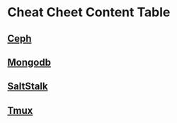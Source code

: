 # Cheat Cheet Content Table

## [Ceph](https://github.com/zhangchenchen/Cheat-Sheet-Series/blob/master/Ceph.md)

## [Mongodb](https://github.com/zhangchenchen/Cheat-Sheet-Series/blob/master/Mongodb.md)

## [SaltStalk](https://github.com/zhangchenchen/Cheat-Sheet-Series/blob/master/SaltStalk.md)

## [Tmux](https://github.com/zhangchenchen/Cheat-Sheet-Series/blob/master/Tmux.md)